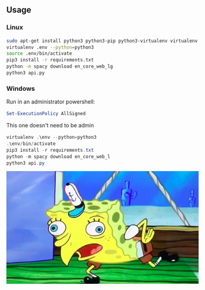 
## Usage

### Linux

```bash
sudo apt-get install python3 python3-pip python3-virtualenv virtualenv
virtualenv .env --python=python3
source .env/bin/activate
pip3 install -r requirements.txt
python -m spacy download en_core_web_lg
python3 api.py
```

### Windows

Run in an administrator powershell:

```powershell
Set-ExecutionPolicy AllSigned
```

This one doesn't need to be admin

```powershell
virtualenv .\env --python=python3
.\env/bin/activate
pip3 install -r requirements.txt
python -m spacy download en_core_web_l
python3 api.py
```

![spongebob](spongebob.jpg)
